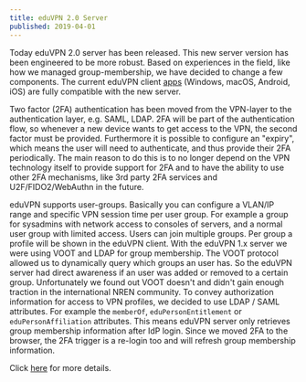 ```yaml
---
title: eduVPN 2.0 Server
published: 2019-04-01
---
```


Today eduVPN 2.0 server has been released. This new server version has been 
engineered to be more robust. Based on experiences in the field, like how we 
managed group-membership, we have decided to change a few components. The 
current eduVPN client [apps](../apps.html) (Windows, macOS, Android, iOS) are 
fully compatible with the new server.

Two factor (2FA) authentication has been moved from the VPN-layer to the 
authentication layer, e.g. SAML, LDAP. 2FA will be part of the authentication 
flow, so whenever a new device wants to get access to the VPN, the second 
factor must be provided. Furthermore it is possible to configure an "expiry", 
which means the user will need to authenticate, and thus provide their 2FA 
periodically. The main reason to do this is to no longer depend on the VPN 
technology itself to provide support for 2FA and to have the ability to use 
other 2FA mechanisms, like 3rd party 2FA services and U2F/FIDO2/WebAuthn in the 
future.

eduVPN supports user-groups. Basically you can configure a VLAN/IP range and 
specific VPN session time per user group. For example a group for sysadmins 
with network access to consoles of servers, and a normal user group with 
limited access. Users can join multiple groups. Per group a profile will be 
shown in the eduVPN client. With the eduVPN 1.x server we were using VOOT and 
LDAP for group membership. The VOOT protocol allowed us to dynamically query 
which groups an user has. So the eduVPN server had direct awareness if an user 
was added or removed to a certain group. Unfortunately we found out VOOT 
doesn't and didn't gain enough traction in the international NREN community. 
To convey authorization information for access to VPN profiles, we decided to 
use LDAP / SAML attributes. For example the `memberOf`, `eduPersonEntitlement` 
or `eduPersonAffiliation` attributes. This means eduVPN server only retrieves 
group membership information after IdP login. Since we moved 2FA to the 
browser, the 2FA trigger is a re-login too and will refresh group membership 
information.

Click [here](https://list.surfnet.nl/pipermail/eduvpn-deploy/2019-January/000136.html) for more details.
